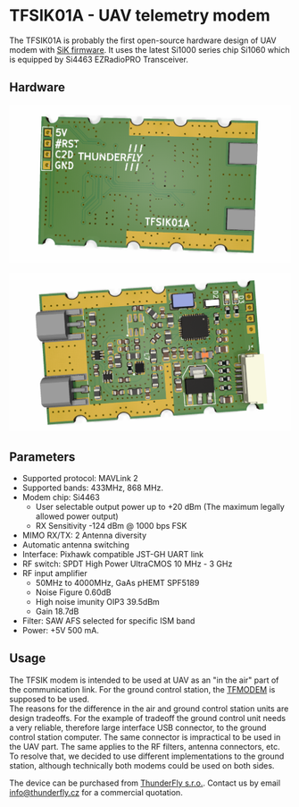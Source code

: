 # TFSIK01A - UAV telemetry modem

The TFSIK01A is probably the first open-source hardware design of UAV modem with [SiK firmware](https://github.com/ThunderFly-aerospace/SiK). It uses the latest Si1000 series chip Si1060 which is equipped by Si4463 EZRadioPRO Transceiver.

## Hardware

![TFSIK01A bottom view](doc/img/TFSIK01A_render_bottom.png)

![TFSIK01A top view](doc/img/TFSIK01A_render_top.png) 



## Parameters

  * Supported protocol: MAVLink 2
  * Supported bands: 433MHz, 868 MHz.
  * Modem chip: Si4463
    * User selectable output power up to +20 dBm (The maximum legally allowed power output)
    * RX Sensitivity -124 dBm @ 1000 bps FSK
  * MIMO RX/TX: 2 Antenna diversity
  * Automatic antenna switching
  * Interface: Pixhawk compatible JST-GH UART link
  * RF switch: SPDT High Power UltraCMOS 10 MHz - 3 GHz
  * RF input amplifier
    * 50MHz to 4000MHz, GaAs pHEMT SPF5189
    * Noise Figure 0.60dB
    * High noise imunity OIP3 39.5dBm
    * Gain 18.7dB
  * Filter: SAW AFS selected for specific ISM band
  * Power: +5V 500 mA.


## Usage 

The TFSIK modem is intended to be used at UAV as an "in the air" part of the communication link. For the ground control station, the [TFMODEM](https://github.com/ThunderFly-aerospace/TFMODEM01) is supposed to be used.  
The reasons for the difference in the air and ground control station units are design tradeoffs.  For the example of tradeoff the ground control unit needs a very reliable, therefore large interface USB connector, to the ground control station computer. 
The same connector is impractical to be used in the UAV part. The same applies to the RF filters, antenna connectors, etc. To resolve that, we decided to use different implementations to the ground station, although technically both modems could be used on both sides. 

The device can be purchased from [ThunderFly s.r.o.](https://www.thunderfly.cz/). Contact us by email info@thunderfly.cz for a commercial quotation.

